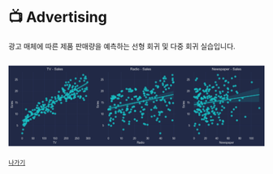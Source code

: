 # 📺 Advertising

광고 매체에 따른 제품 판매량을 예측하는 선형 회귀 및 다중 회귀 실습입니다.

![](../resources/advertising.png)
---
[`나가기`](../)